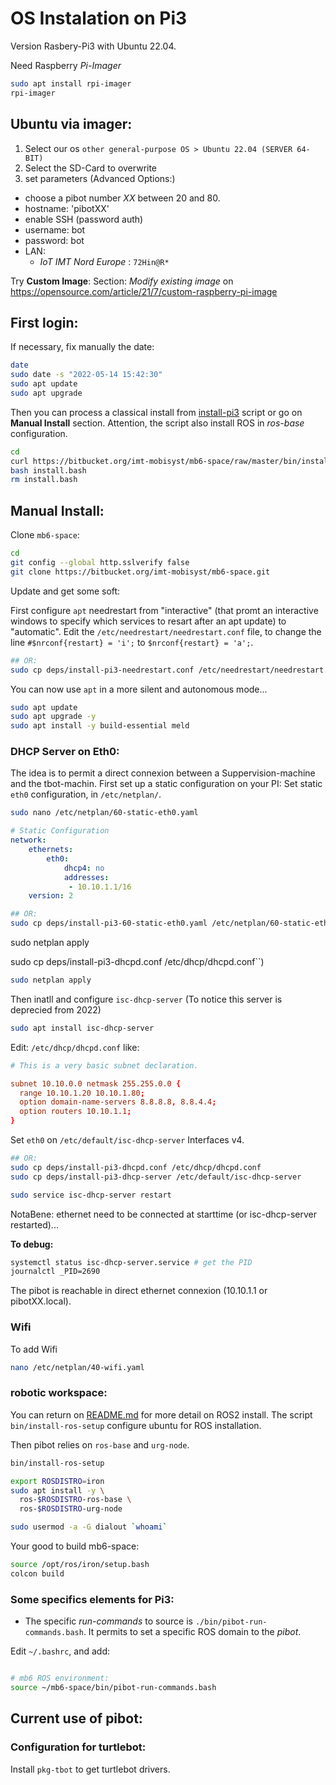 # OS Instalation on Pi3 

Version Rasbery-Pi3 with Ubuntu 22.04.

Need Raspberry *Pi-Imager* 

```sh
sudo apt install rpi-imager
rpi-imager
```

## Ubuntu via imager:

1. Select our os `other general-purpose OS > Ubuntu 22.04 (SERVER 64-BIT)`
2. Select the SD-Card to overwrite
3. set parameters (Advanced Options:)
  - choose a pibot number _XX_ between 20 and 80.
  - hostname: 'pibotXX'
  - enable SSH (password auth)
  - username: bot 
  - password: bot
  - LAN:
    * _IoT IMT Nord Europe_ : `72Hin@R*`

Try **Custom Image**: Section: _Modify existing image_ on https://opensource.com/article/21/7/custom-raspberry-pi-image

## First login:

If necessary, fix manually the date:

```sh
date
sudo date -s "2022-05-14 15:42:30"
sudo apt update
sudo apt upgrade
```

Then you can process a classical install from [install-pi3](../bin/install-pi3) script or go on **Manual Install** section. 
Attention, the script also install ROS in _ros-base_ configuration.

```sh
cd
curl https://bitbucket.org/imt-mobisyst/mb6-space/raw/master/bin/install-pi3 > install.bash
bash install.bash
rm install.bash
```

## Manual Install:

Clone `mb6-space`:

```sh
cd
git config --global http.sslverify false
git clone https://bitbucket.org/imt-mobisyst/mb6-space.git
```

Update and get some soft: 

First configure `apt` needrestart from "interactive" (that promt an interactive windows to specify which services to resart after an apt update) to "automatic".
Edit the `/etc/needrestart/needrestart.conf` file, to change the line `#$nrconf{restart} = 'i';` to  `$nrconf{restart} = 'a';`.

```sh
## OR:
sudo cp deps/install-pi3-needrestart.conf /etc/needrestart/needrestart.conf
```
You can now use `apt` in a more silent and autonomous mode...

```sh
sudo apt update
sudo apt upgrade -y
sudo apt install -y build-essential meld
```

### DHCP Server on Eth0:

The idea is to permit a direct connexion between a Suppervision-machine and the tbot-machin.
First set up a static configuration on your PI:
Set static `eth0` configuration, in  `/etc/netplan/`.

```sh
sudo nano /etc/netplan/60-static-eth0.yaml
```

```yaml
# Static Configuration
network:
    ethernets:
        eth0:
            dhcp4: no
            addresses:
             - 10.10.1.1/16
    version: 2
```

```sh
## OR:
sudo cp deps/install-pi3-60-static-eth0.yaml /etc/netplan/60-static-eth0.yam
```

sudo netplan apply

sudo cp deps/install-pi3-dhcpd.conf /etc/dhcp/dhcpd.conf``)

```sh
sudo netplan apply
```

Then inatll and configure `isc-dhcp-server` (To notice this server is deprecied from 2022)

```sh
sudo apt install isc-dhcp-server
```

Edit: `/etc/dhcp/dhcpd.conf` like:

```conf
# This is a very basic subnet declaration.

subnet 10.10.0.0 netmask 255.255.0.0 {
  range 10.10.1.20 10.10.1.80; 
  option domain-name-servers 8.8.8.8, 8.8.4.4; 
  option routers 10.10.1.1; 
}
```

Set `eth0` on `/etc/default/isc-dhcp-server` Interfaces v4.

```sh
## OR:
sudo cp deps/install-pi3-dhcpd.conf /etc/dhcp/dhcpd.conf
sudo cp deps/install-pi3-dhcp-server /etc/default/isc-dhcp-server
```

```sh
sudo service isc-dhcp-server restart
```

NotaBene: ethernet need to be connected at starttime (or isc-dhcp-server restarted)...

**To debug:**

```sh
systemctl status isc-dhcp-server.service # get the PID
journalctl _PID=2690
```

The pibot is reachable in direct ethernet connexion (10.10.1.1 or pibotXX.local). 

### Wifi 

To add Wifi

```sh
nano /etc/netplan/40-wifi.yaml
```

### robotic workspace:

You can return on [README.md](../README.md) for more detail on ROS2 install.
The script `bin/install-ros-setup` configure ubuntu for ROS installation.

Then pibot relies on `ros-base` and `urg-node`.

```sh
bin/install-ros-setup

export ROSDISTRO=iron
sudo apt install -y \
  ros-$ROSDISTRO-ros-base \
  ros-$ROSDISTRO-urg-node

sudo usermod -a -G dialout `whoami`
```

Your good to build mb6-space:

```sh
source /opt/ros/iron/setup.bash
colcon build
```

### Some specifics elements for Pi3:

- The specific _run-commands_ to source is `./bin/pibot-run-commands.bash`. It permits to set a specific ROS domain to the _pibot_. 

Edit `~/.bashrc`, and add: 

```sh

# mb6 ROS environment:
source ~/mb6-space/bin/pibot-run-commands.bash
```

## Current use of pibot:

###  Configuration for turtlebot:

Install `pkg-tbot` to get turtlebot drivers.

